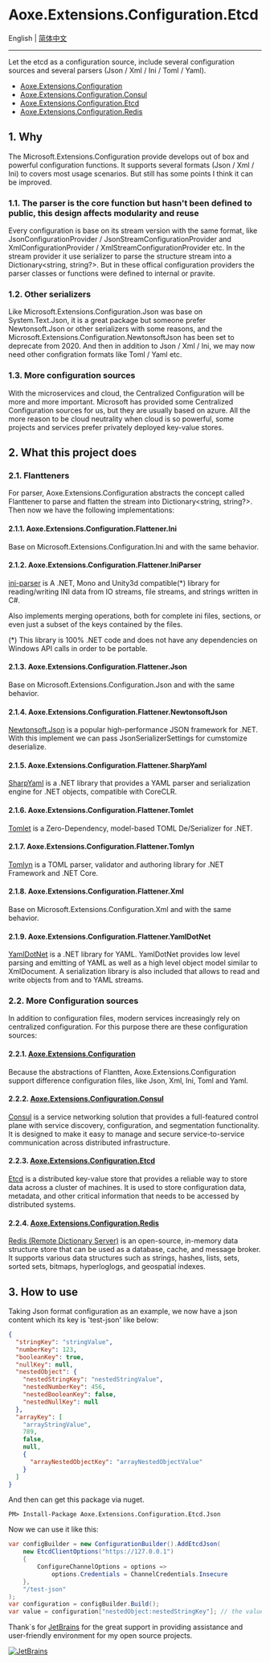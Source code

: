 # Aoxe.Extensions.Configuration.Etcd

English | [简体中文](README-zh_CN.md)

---

Let the etcd as a configuration source, include several configuration sources and several parsers (Json / Xml / Ini / Toml / Yaml).

- [Aoxe.Extensions.Configuration](https://github.com/AoxeTech/Aoxe.Extensions.Configuration)
- [Aoxe.Extensions.Configuration.Consul](https://github.com/AoxeTech/Aoxe.Extensions.Configuration.Consul)
- [Aoxe.Extensions.Configuration.Etcd](https://github.com/AoxeTech/Aoxe.Extensions.Configuration.Etcd)
- [Aoxe.Extensions.Configuration.Redis](https://github.com/AoxeTech/Aoxe.Extensions.Configuration.Redis)

## 1. Why

The Microsoft.Extensions.Configuration provide develops out of box and powerful configuration functions. It supports several formats (Json / Xml / Ini) to covers most usage scenarios. But still has some points I think it can be improved.

### 1.1. The parser is the core function but hasn't been defined to public, this design affects modularity and reuse

Every configuration is base on its stream version with the same format, like JsonConfigurationProvider / JsonStreamConfigurationProvider and XmlConfigurationProvider / XmlStreamConfigurationProvider etc. In the stream provider it use serializer to parse the structure stream into a Dictionary<string, string?>. But in these offical configuration providers the parser classes or functions were defined to internal or pravite.

### 1.2. Other serializers

Like Microsoft.Extensions.Configuration.Json was base on System.Text.Json, it is a great package but someone prefer Newtonsoft.Json or other serializers with some reasons, and the Microsoft.Extensions.Configuration.NewtonsoftJson has been set to deprecate from 2020. And then in addition to Json / Xml / Ini, we may now need other configration formats like Toml / Yaml etc.

### 1.3. More configuration sources

With the microservices and cloud, the Centralized Configuration will be more and more important. Microsoft has provided some Centralized Configuration sources for us, but they are usually based on azure. All the more reason to be cloud neutrality when cloud is so powerful, some projects and services prefer privately deployed key-value stores.

## 2. What this project does

### 2.1. Flantteners

For parser, Aoxe.Extensions.Configuration abstracts the concept called Flanttener to parse and flatten the stream into Dictionary<string, string?>. Then now we have the following implementations:

#### 2.1.1. Aoxe.Extensions.Configuration.Flattener.Ini

Base on Microsoft.Extensions.Configuration.Ini and with the same behavior.

#### 2.1.2. Aoxe.Extensions.Configuration.Flattener.IniParser

[ini-parser](https://github.com/rickyah/ini-parser) is A .NET, Mono and Unity3d compatible(*) library for reading/writing INI data from IO streams, file streams, and strings written in C#.

Also implements merging operations, both for complete ini files, sections, or even just a subset of the keys contained by the files.

(*) This library is 100% .NET code and does not have any dependencies on Windows API calls in order to be portable.

#### 2.1.3. Aoxe.Extensions.Configuration.Flattener.Json

Base on Microsoft.Extensions.Configuration.Json and with the same behavior.

#### 2.1.4. Aoxe.Extensions.Configuration.Flattener.NewtonsoftJson

[Newtonsoft.Json](https://github.com/JamesNK/Newtonsoft.Json) is a popular high-performance JSON framework for .NET. With this implement we can pass JsonSerializerSettings for cumstomize deserialize.

#### 2.1.5. Aoxe.Extensions.Configuration.Flattener.SharpYaml

[SharpYaml](https://github.com/xoofx/SharpYaml) is a .NET library that provides a YAML parser and serialization engine for .NET objects, compatible with CoreCLR.

#### 2.1.6. Aoxe.Extensions.Configuration.Flattener.Tomlet

[Tomlet](https://github.com/SamboyCoding/Tomlet) is a Zero-Dependency, model-based TOML De/Serializer for .NET.

#### 2.1.7. Aoxe.Extensions.Configuration.Flattener.Tomlyn

[Tomlyn](https://github.com/xoofx/Tomlyn) is a TOML parser, validator and authoring library for .NET Framework and .NET Core.

#### 2.1.8. Aoxe.Extensions.Configuration.Flattener.Xml

Base on Microsoft.Extensions.Configuration.Xml and with the same behavior.

#### 2.1.9. Aoxe.Extensions.Configuration.Flattener.YamlDotNet

[YamlDotNet](https://github.com/aaubry/YamlDotNet) is a .NET library for YAML. YamlDotNet provides low level parsing and emitting of YAML as well as a high level object model similar to XmlDocument. A serialization library is also included that allows to read and write objects from and to YAML streams.

### 2.2. More Configuration sources

In addition to configuration files, modern services increasingly rely on centralized configuration. For this purpose there are these configuration sources:

#### 2.2.1. [Aoxe.Extensions.Configuration](https://github.com/AoxeTech/Aoxe.Extensions.Configuration)

Because the abstractions of Flantten, Aoxe.Extensions.Configuration support difference configuration files, like Json, Xml, Ini, Toml and Yaml.

#### 2.2.2. [Aoxe.Extensions.Configuration.Consul](https://github.com/AoxeTech/Aoxe.Extensions.Configuration.Consul)

[Consul](https://www.consul.io/) is a service networking solution that provides a full-featured control plane with service discovery, configuration, and segmentation functionality. It is designed to make it easy to manage and secure service-to-service communication across distributed infrastructure.

#### 2.2.3. [Aoxe.Extensions.Configuration.Etcd](https://github.com/AoxeTech/Aoxe.Extensions.Configuration.Etcd)

[Etcd](https://etcd.io/) is a distributed key-value store that provides a reliable way to store data across a cluster of machines. It is used to store configuration data, metadata, and other critical information that needs to be accessed by distributed systems.

#### 2.2.4. [Aoxe.Extensions.Configuration.Redis](https://github.com/AoxeTech/Aoxe.Extensions.Configuration.Redis)

[Redis (Remote Dictionary Server)](https://redis.io/) is an open-source, in-memory data structure store that can be used as a database, cache, and message broker. It supports various data structures such as strings, hashes, lists, sets, sorted sets, bitmaps, hyperloglogs, and geospatial indexes.

## 3. How to use

Taking Json format configuration as an example, we now have a json content which its key is 'test-json' like below:

```json
{
  "stringKey": "stringValue",
  "numberKey": 123,
  "booleanKey": true,
  "nullKey": null,
  "nestedObject": {
    "nestedStringKey": "nestedStringValue",
    "nestedNumberKey": 456,
    "nestedBooleanKey": false,
    "nestedNullKey": null
  },
  "arrayKey": [
    "arrayStringValue",
    789,
    false,
    null,
    {
      "arrayNestedObjectKey": "arrayNestedObjectValue"
    }
  ]
}
```

And then can get this package via nuget.

```shell
PM> Install-Package Aoxe.Extensions.Configuration.Etcd.Json
```

Now we can use it like this:

```csharp
var configBuilder = new ConfigurationBuilder().AddEtcdJson(
    new EtcdClientOptions("https://127.0.0.1")
    {
        ConfigureChannelOptions = options =>
            options.Credentials = ChannelCredentials.Insecure
    },
    "/test-json"
);
var configuration = configBuilder.Build();
var value = configuration["nestedObject:nestedStringKey"]; // the value is "nestedStringValue"
```

Thank`s for [JetBrains](https://www.jetbrains.com/) for the great support in providing assistance and user-friendly environment for my open source projects.

[![JetBrains](https://resources.jetbrains.com/storage/products/company/brand/logos/jb_beam.svg?_gl=1*f25lxa*_ga*MzI3ODk2MjY0LjE2NzA0NjY4MDQ.*_ga_9J976DJZ68*MTY4OTY4NzY5OS4zNC4xLjE2ODk2ODgwMDAuNTMuMC4w)](https://www.jetbrains.com/community/opensource/#support)

